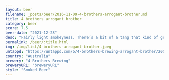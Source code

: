```yaml
---
layout: beer
filename: _posts/beer/2016-11-09-4-brothers-arrogant-brother.md
title: 4 brothers arrogant brother
category: beer
score: 7.5
beer-date: "2021-12-28"
desc: "Fairly light smokeyness. There’s a bit of a tang that kind of gets in the way. Pretty good"
permalink: /beer/:title.html
img: /img/list/4-brothers-arrogant-brother.jpeg
untappd: "https://untappd.com/b/4-brothers-brewing-arrogant-brother/2055830"
country: "Australia"
brewery: "4 Brothers Brewing"
breweryURL: "breweryURL"
style: "Smoked Beer"
---
```

